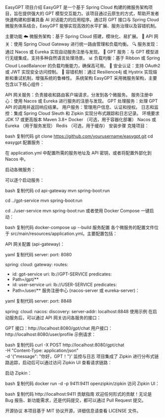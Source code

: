 EasyGPT
项目介绍
EasyGPT 是一个基于 Spring Cloud 构建的微服务架构项目，旨在提供强大的 GPT 模型交互能力。该项目通过云原生的方式，帮助开发者快速构建和部署具备 AI 对话能力的应用程序。通过将 GPT 接口与 Spring Cloud 微服务体系结合，EasyGPT 能够实现高效的水平扩展、服务治理以及容错机制。

主要功能
☁️ 微服务架构：基于 Spring Cloud 搭建，模块化、易扩展。
🔗 API 网关：使用 Spring Cloud Gateway 进行统一路由管理和负载均衡。
🔍 服务发现：通过 Nacos 或 Eureka 实现自动服务注册与发现。
💬 GPT 服务：与 GPT 模型进行无缝集成，支持多种自然语言处理场景。
📊 负载均衡：基于 Ribbon 或 Spring Cloud LoadBalancer 的负载均衡能力，确保高可用。
🔐 安全认证：支持 OAuth2 或 JWT 实现安全访问控制。
🔄 容错机制：通过 Resilience4j 或 Hystrix 实现熔断和重试机制，增强系统的鲁棒性。
系统架构
EasyGPT 采用微服务架构，主要包含以下核心组件：

API 网关服务：负责接收和路由客户端请求，分发到各个微服务。
服务注册中心：使用 Nacos 或 Eureka 进行服务的注册与发现。
GPT 处理服务：处理 GPT API 的调用并返回响应结果。
用户服务：管理用户信息、认证和授权。
日志和监控：集成 Spring Cloud Sleuth 和 Zipkin 实现分布式跟踪和日志记录。
环境要求
JDK 17 或更高版本
Maven 3.8+
Docker （可选，用于容器化部署）
Nacos 或 Eureka （用于服务发现）
Redis （可选，用于缓存）
安装步骤
克隆项目：

bash
复制代码
git clone https://github.com/yourusername/easygpt.git
cd easygpt
配置服务：

在 application.yml 中配置所需的服务地址及 API 密钥，或者将配置外部化到 Nacos 中。

启动各微服务：

可以逐个启动服务：

bash
复制代码
cd api-gateway
mvn spring-boot:run

cd ../gpt-service
mvn spring-boot:run

cd ../user-service
mvn spring-boot:run
或者使用 Docker Compose 一键启动：

bash
复制代码
docker-compose up --build
服务配置
各个微服务的配置文件位于 src/main/resources/application.yml。主要配置包括：

API 网关配置 (api-gateway)：

yaml
复制代码
server:
port: 8080

spring:
cloud:
gateway:
routes:
- id: gpt-service
uri: lb://GPT-SERVICE
predicates:
- Path=/gpt/**
- id: user-service
uri: lb://USER-SERVICE
predicates:
- Path=/user/**
服务注册中心 (nacos-server 或 eureka-server)：

yaml
复制代码
server:
port: 8848

spring:
cloud:
nacos:
discovery:
server-addr: localhost:8848
使用示例
在启动服务后，可以通过 API 网关访问各服务的接口：

GPT 接口：http://localhost:8080/gpt/chat
用户接口：http://localhost:8080/user/profile
示例请求：

bash
复制代码
curl -X POST http://localhost:8080/gpt/chat \
-H "Content-Type: application/json" \
-d '{"message": "你好，GPT！"}'
监控与日志
项目集成了 Zipkin 进行分布式链路追踪，启动后可以通过访问 Zipkin UI 查看请求链路：

启动 Zipkin：

bash
复制代码
docker run -d -p 9411:9411 openzipkin/zipkin
访问 Zipkin UI：

bash
复制代码
http://localhost:9411
贡献指南
欢迎任何形式的贡献！无论是 Bug 报告、新功能需求，还是代码提交，都可以通过 Pull Request 提交。

开源协议
本项目基于 MIT 协议开源，详细信息请查看 LICENSE 文件。

